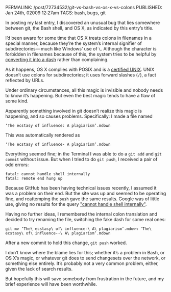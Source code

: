 PERMALINK: /post/72734532/git-vs-bash-vs-os-x-vs-colons
PUBLISHED: Jan 24th, 02009 12:27am
TAGS: bash, bugs, git

In posting my last entry, I discovered an unusual bug that lies somewhere
between git, the Bash shell, and <abbr class='smallcaps'>OS</abbr> Ⅹ, as
indicated by this entry’s title.

I’d been aware for some time that <abbr class='smallcaps'>OS</abbr> Ⅹ treats
colons in filenames in a special manner, because they’re the system’s internal
signifier of subdirectories — much like Windows’ use of `\`. Although the
character is forbidden in filenames because of this, the system tries to be
helpful by [converting it into a dash][colon] rather than complaining.

 [colon]: http://www.macosxhints.com/article.php?story=20030205062725727

As it happens, <abbr class='smallcaps'>OS</abbr> Ⅹ complies with
<abbr class='smallcaps'>POSIX</abbr> and is a [certified
<abbr class='smallcaps'>UNIX</abbr>][unix]. <abbr class='smallcaps'>UNIX</abbr>
doesn’t use colons for subdirectories; it uses forward slashes (`/`), a fact
reflected by <abbr class='smallcaps'>URL</abbr>s.

 [unix]: http://www.apple.com/macosx/technology/unix.html

Under ordinary circumstances, all this magic is invisible and nobody needs to
know it’s happening. But even the best magic tends to have a flaw of some kind.

Apparently something involved in git doesn’t realize this magic is happening,
and so causes problems. Specifically: I made a file named

    ‘The ecstasy of influence: A plagiarism’.mdown

This was automatically rendered as

    ‘The ecstasy of influence- A plagiarism’.mdown

Everything seemed fine; in the Terminal I was able to do a `git add` and `git
commit` without issue. But when I tried to do `git push`, I received a pair of
odd errors:

    fatal: cannot handle shell internally
    fatal: remote end hung up

Because GitHub has been having technical issues recently, I assumed it was a
problem on their end. But the site was up and seemed to be operating fine, and
reattemping the `push` gave the same results. Google was of little use, giving
no results for the query ["cannot handle shell internally"][handle].

 [handle]: http://google.com/search?q=%22cannot%20handle%20shell%20internally%22

Having no further ideas, I remembered the internal colon translation and
decided to try renaming the file, switching the fake dash for some real ones:

    git mv ‘The\ ecstasy\ of\ influence-\ A\ plagiarism’.mdown ‘The\ ecstasy\ of\ influence--\ A\ plagiarism’.mdown

After a new commit to hold this change, `git push` worked.

I don’t know where the blame lies for this; whether it’s a problem in Bash, or
<abbr class='smallcaps'>OS</abbr> Ⅹ’s magic, or whatever git does to send
changesets over the network, or something else entirely. It’s probably not a
very common problem, either, given the lack of search results.

But hopefully this will save somebody from frustration in the future, and my
brief experience will have been worthwhile.

